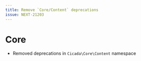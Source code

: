 ```yaml
---
title: Remove `Core/Content` deprecations
issue: NEXT-21203
---
```

# Core
* Removed deprecations in `Cicada\Core\Content` namespace
